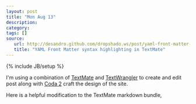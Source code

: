 ```yaml
---
layout: post
title: "Mon Aug 13"
description:
category:
tags: []
source:
   url: http://desandro.github.com/dropshado.ws/post/yaml-front-matter-markdown-textmate.html
   title: "YAML Front Matter syntax highlighting in TextMate"
---
```

{% include JB/setup %}

I'm using a combination of [TextMate](https://github.com/textmate/textmate) and [TextWrangler](http://www.barebones.com/products/textwrangler/index.shtml) to create and edit post along with [Coda 2](http://www.panic.com/coda/) craft the design of the site.

Here is a helpful modification to the TextMate markdown bundle,

